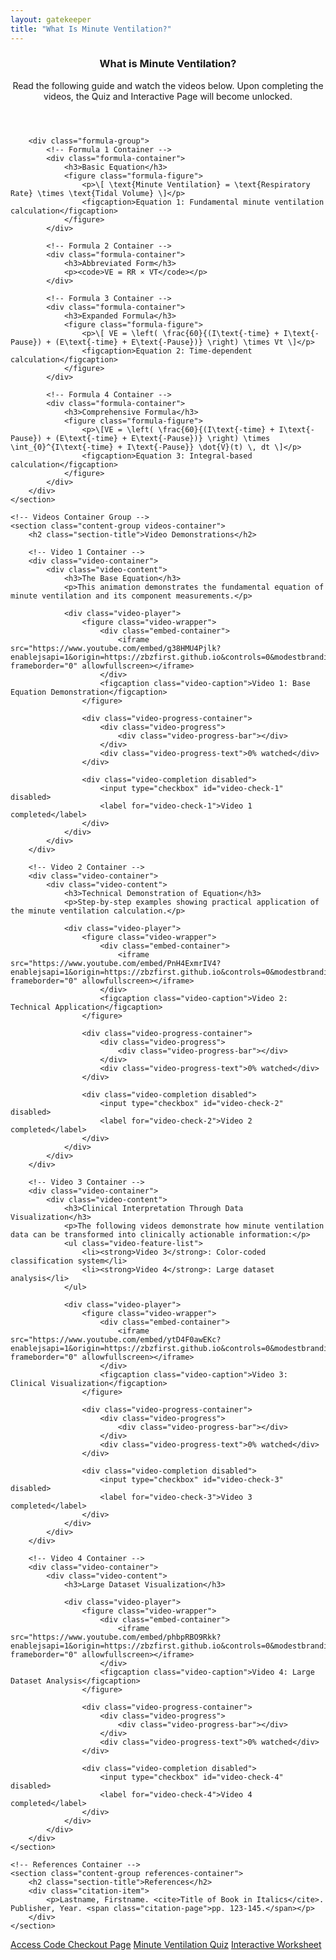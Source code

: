 ```yaml
---
layout: gatekeeper
title: "What Is Minute Ventilation?"
---
```

<article class="main-content">
    <!-- Theory Container Group -->
    <section class="content-group theory-container">
        <header class="content-header">
            <h1>What is Minute Ventilation?</h1>
            <p class="content-intro">Read the following guide and watch the videos below. Upon completing the videos, the Quiz and Interactive Page will become unlocked.</p>
        </header>

        <div class="formula-group">
            <!-- Formula 1 Container -->
            <div class="formula-container">
                <h3>Basic Equation</h3>
                <figure class="formula-figure">
                    <p>\[ \text{Minute Ventilation} = \text{Respiratory Rate} \times \text{Tidal Volume} \]</p>
                    <figcaption>Equation 1: Fundamental minute ventilation calculation</figcaption>
                </figure>
            </div>

            <!-- Formula 2 Container -->
            <div class="formula-container">
                <h3>Abbreviated Form</h3>
                <p><code>VE = RR × VT</code></p>
            </div>

            <!-- Formula 3 Container -->
            <div class="formula-container">
                <h3>Expanded Formula</h3>
                <figure class="formula-figure">
                    <p>\[ VE = \left( \frac{60}{(I\text{-time} + I\text{-Pause}) + (E\text{-time} + E\text{-Pause})} \right) \times Vt \]</p>
                    <figcaption>Equation 2: Time-dependent calculation</figcaption>
                </figure>
            </div>

            <!-- Formula 4 Container -->
            <div class="formula-container">
                <h3>Comprehensive Formula</h3>
                <figure class="formula-figure">
                    <p>\[VE = \left( \frac{60}{(I\text{-time} + I\text{-Pause}) + (E\text{-time} + E\text{-Pause})} \right) \times \int_{0}^{I\text{-time} + I\text{-Pause}} \dot{V}(t) \, dt \]</p>
                    <figcaption>Equation 3: Integral-based calculation</figcaption>
                </figure>
            </div>
        </div>
    </section>

    <!-- Videos Container Group -->
    <section class="content-group videos-container">
        <h2 class="section-title">Video Demonstrations</h2>
        
        <!-- Video 1 Container -->
        <div class="video-container">
            <div class="video-content">
                <h3>The Base Equation</h3>
                <p>This animation demonstrates the fundamental equation of minute ventilation and its component measurements.</p>
                
                <div class="video-player">
                    <figure class="video-wrapper">
                        <div class="embed-container">
                            <iframe src="https://www.youtube.com/embed/g38HMU4Pjlk?enablejsapi=1&origin=https://zbzfirst.github.io&controls=0&modestbranding=1&rel=0" frameborder="0" allowfullscreen></iframe>
                        </div>
                        <figcaption class="video-caption">Video 1: Base Equation Demonstration</figcaption>
                    </figure>
                    
                    <div class="video-progress-container">
                        <div class="video-progress">
                            <div class="video-progress-bar"></div>
                        </div>
                        <div class="video-progress-text">0% watched</div>
                    </div>
                    
                    <div class="video-completion disabled">
                        <input type="checkbox" id="video-check-1" disabled>
                        <label for="video-check-1">Video 1 completed</label>
                    </div>
                </div>
            </div>
        </div>
        
        <!-- Video 2 Container -->
        <div class="video-container">
            <div class="video-content">
                <h3>Technical Demonstration of Equation</h3>
                <p>Step-by-step examples showing practical application of the minute ventilation calculation.</p>
                
                <div class="video-player">
                    <figure class="video-wrapper">
                        <div class="embed-container">
                            <iframe src="https://www.youtube.com/embed/PnH4ExmrIV4?enablejsapi=1&origin=https://zbzfirst.github.io&controls=0&modestbranding=1&rel=0" frameborder="0" allowfullscreen></iframe>
                        </div>
                        <figcaption class="video-caption">Video 2: Technical Application</figcaption>
                    </figure>
                    
                    <div class="video-progress-container">
                        <div class="video-progress">
                            <div class="video-progress-bar"></div>
                        </div>
                        <div class="video-progress-text">0% watched</div>
                    </div>
                    
                    <div class="video-completion disabled">
                        <input type="checkbox" id="video-check-2" disabled>
                        <label for="video-check-2">Video 2 completed</label>
                    </div>
                </div>
            </div>
        </div>
        
        <!-- Video 3 Container -->
        <div class="video-container">
            <div class="video-content">
                <h3>Clinical Interpretation Through Data Visualization</h3>
                <p>The following videos demonstrate how minute ventilation data can be transformed into clinically actionable information:</p>
                <ul class="video-feature-list"> 
                    <li><strong>Video 3</strong>: Color-coded classification system</li> 
                    <li><strong>Video 4</strong>: Large dataset analysis</li> 
                </ul>
                
                <div class="video-player">
                    <figure class="video-wrapper">
                        <div class="embed-container">
                            <iframe src="https://www.youtube.com/embed/ytD4F0awEKc?enablejsapi=1&origin=https://zbzfirst.github.io&controls=0&modestbranding=1&rel=0" frameborder="0" allowfullscreen></iframe>
                        </div>
                        <figcaption class="video-caption">Video 3: Clinical Visualization</figcaption>
                    </figure>
                    
                    <div class="video-progress-container">
                        <div class="video-progress">
                            <div class="video-progress-bar"></div>
                        </div>
                        <div class="video-progress-text">0% watched</div>
                    </div>
                    
                    <div class="video-completion disabled">
                        <input type="checkbox" id="video-check-3" disabled>
                        <label for="video-check-3">Video 3 completed</label>
                    </div>
                </div>
            </div>
        </div>
        
        <!-- Video 4 Container -->
        <div class="video-container">
            <div class="video-content">
                <h3>Large Dataset Visualization</h3>
                
                <div class="video-player">
                    <figure class="video-wrapper">
                        <div class="embed-container">
                            <iframe src="https://www.youtube.com/embed/phbpRBO9Rkk?enablejsapi=1&origin=https://zbzfirst.github.io&controls=0&modestbranding=1&rel=0" frameborder="0" allowfullscreen></iframe>
                        </div>
                        <figcaption class="video-caption">Video 4: Large Dataset Analysis</figcaption>
                    </figure>
                    
                    <div class="video-progress-container">
                        <div class="video-progress">
                            <div class="video-progress-bar"></div>
                        </div>
                        <div class="video-progress-text">0% watched</div>
                    </div>
                    
                    <div class="video-completion disabled">
                        <input type="checkbox" id="video-check-4" disabled>
                        <label for="video-check-4">Video 4 completed</label>
                    </div>
                </div>
            </div>
        </div>
    </section>

    <!-- References Container -->
    <section class="content-group references-container">
        <h2 class="section-title">References</h2>
        <div class="citation-item">
            <p>Lastname, Firstname. <cite>Title of Book in Italics</cite>. Publisher, Year. <span class="citation-page">pp. 123-145.</span></p>
        </div>
    </section>
</article>

<!-- Navigation Container -->
<nav class="quiz-nav-container">
    <div class="quiz-links">
        <a href="https://buy.stripe.com/8wM17H2yObCt8Mw008" class="quiz-link">Access Code Checkout Page</a>
        <a href="testquiz.html" class="quiz-link disabled">Minute Ventilation Quiz</a>
        <a href="MVInteractive.html" class="quiz-link disabled">Interactive Worksheet</a>
    </div>
</nav>

<link rel="stylesheet" href="/info/_css/gatekeeper2.css">
<script src="https://polyfill.io/v3/polyfill.min.js?features=es6"></script>
<script id="MathJax-script" async src="https://cdn.jsdelivr.net/npm/mathjax@3/es5/tex-mml-chtml.js"></script>
